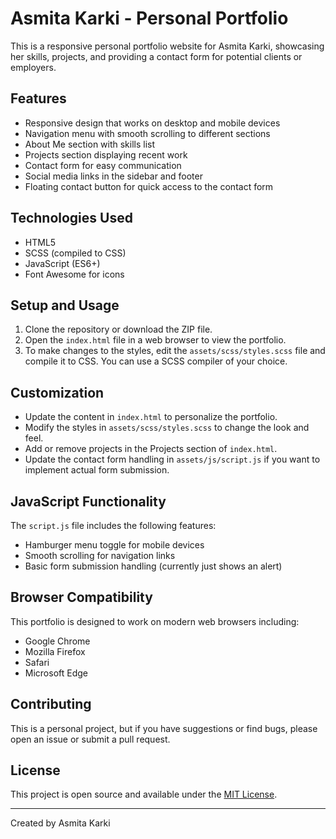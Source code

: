 # Asmita Karki - Personal Portfolio

This is a responsive personal portfolio website for Asmita Karki, showcasing her skills, projects, and providing a contact form for potential clients or employers.

## Features

- Responsive design that works on desktop and mobile devices
- Navigation menu with smooth scrolling to different sections
- About Me section with skills list
- Projects section displaying recent work
- Contact form for easy communication
- Social media links in the sidebar and footer
- Floating contact button for quick access to the contact form

## Technologies Used

- HTML5
- SCSS (compiled to CSS)
- JavaScript (ES6+)
- Font Awesome for icons

## Setup and Usage

1. Clone the repository or download the ZIP file.
2. Open the `index.html` file in a web browser to view the portfolio.
3. To make changes to the styles, edit the `assets/scss/styles.scss` file and compile it to CSS. You can use a SCSS compiler of your choice.

## Customization

- Update the content in `index.html` to personalize the portfolio.
- Modify the styles in `assets/scss/styles.scss` to change the look and feel.
- Add or remove projects in the Projects section of `index.html`.
- Update the contact form handling in `assets/js/script.js` if you want to implement actual form submission.

## JavaScript Functionality

The `script.js` file includes the following features:

- Hamburger menu toggle for mobile devices
- Smooth scrolling for navigation links
- Basic form submission handling (currently just shows an alert)

## Browser Compatibility

This portfolio is designed to work on modern web browsers including:

- Google Chrome
- Mozilla Firefox
- Safari
- Microsoft Edge

## Contributing

This is a personal project, but if you have suggestions or find bugs, please open an issue or submit a pull request.

## License

This project is open source and available under the [MIT License](LICENSE).

---

Created by Asmita Karki
